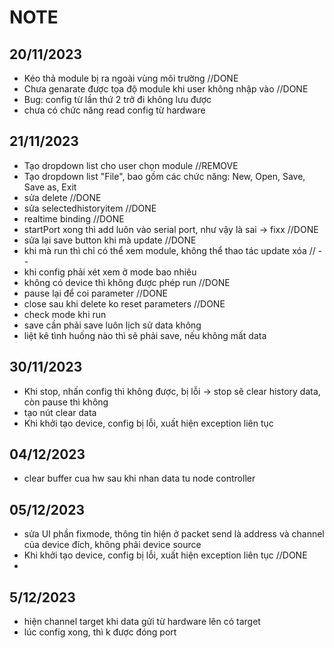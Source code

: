 ﻿# NOTE

## 20/11/2023
- Kéo thả module bị ra ngoài vùng môi trường //DONE 
- Chưa genarate được tọa độ module khi user không nhập vào //DONE
- Bug: config từ lần thứ 2 trở đi không lưu được 
- chưa có chức năng read config từ hardware
## 21/11/2023
- Tạo dropdown list cho user chọn module //REMOVE
- Tạo dropdown list "File", bao gồm các chức năng: New, Open, Save, Save as, Exit
- sửa delete //DONE
- sửa selectedhistoryitem //DONE
- realtime binding //DONE
- startPort xong thì add luôn vào serial port, như vậy là sai -> fixx //DONE
- sửa lại save button khi mà update //DONE
- khi mà run thì chỉ có thể xem module, không thể thao tác update xóa // --
- khi config phải xét xem ở mode bao nhiêu
- không có device thì không được phép run //DONE
- pause lại để coi parameter //DONE
- close sau khi delete ko reset parameters //DONE
- check mode khi run 
- save cần phải save luôn lịch sử data không 
- liệt kê tình huống nào thì sẽ phải save, nếu không mất data


## 30/11/2023
- Khi stop, nhấn config thì không được, bị lỗi -> stop sẽ clear history data, còn pause thì không
- tạo nút clear data 
- Khi khởi tạo device, config bị lỗi, xuất hiện exception liên tục

## 04/12/2023
- clear buffer cua hw sau khi nhan data tu node controller

## 05/12/2023
- sửa UI phần fixmode, thông tin hiện ở packet send là address và channel của device đích, không phải device source
- Khi khởi tạo device, config bị lỗi, xuất hiện exception liên tục //DONE
- 
## 5/12/2023
- hiện channel target khi data gửi từ hardware lên có target 
- lúc config xong, thì k được đóng port

